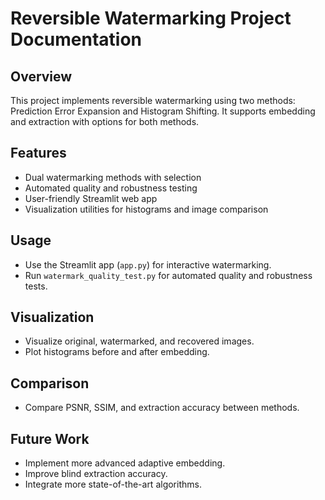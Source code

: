 # Reversible Watermarking Project Documentation

## Overview
This project implements reversible watermarking using two methods: Prediction Error Expansion and Histogram Shifting. It supports embedding and extraction with options for both methods.

## Features
- Dual watermarking methods with selection
- Automated quality and robustness testing
- User-friendly Streamlit web app
- Visualization utilities for histograms and image comparison

## Usage
- Use the Streamlit app (`app.py`) for interactive watermarking.
- Run `watermark_quality_test.py` for automated quality and robustness tests.

## Visualization
- Visualize original, watermarked, and recovered images.
- Plot histograms before and after embedding.

## Comparison
- Compare PSNR, SSIM, and extraction accuracy between methods.

## Future Work
- Implement more advanced adaptive embedding.
- Improve blind extraction accuracy.
- Integrate more state-of-the-art algorithms.
